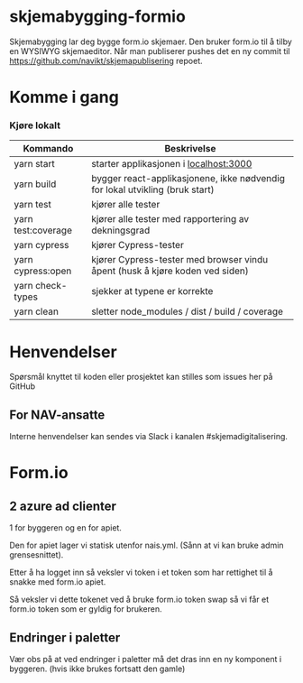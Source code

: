 # skjemabygging-formio

Skjemabygging lar deg bygge form.io skjemaer. Den bruker form.io
til å tilby en WYSIWYG skjemaeditor. Når man publiserer pushes det en ny
commit til https://github.com/navikt/skjemapublisering repoet.

# Komme i gang

### Kjøre lokalt

| Kommando           | Beskrivelse                                                                  |
| ------------------ | ---------------------------------------------------------------------------- |
| yarn start         | starter applikasjonen i [localhost:3000](localhost:3000)                     |
| yarn build         | bygger react-applikasjonene, ikke nødvendig for lokal utvikling (bruk start) |
| yarn test          | kjører alle tester                                                           |
| yarn test:coverage | kjører alle tester med rapportering av dekningsgrad                          |
| yarn cypress       | kjører Cypress-tester                                                        |
| yarn cypress:open  | kjører Cypress-tester med browser vindu åpent (husk å kjøre koden ved siden) |
| yarn check-types   | sjekker at typene er korrekte                                                |
| yarn clean         | sletter node_modules / dist / build / coverage                               |

# Henvendelser

Spørsmål knyttet til koden eller prosjektet kan stilles som issues her på GitHub

## For NAV-ansatte

Interne henvendelser kan sendes via Slack i kanalen #skjemadigitalisering.

# Form.io

## 2 azure ad clienter

1 for byggeren og en for apiet.

Den for apiet lager vi statisk utenfor nais.yml. (Sånn at vi kan bruke
admin grensesnittet).

Etter å ha logget inn så veksler vi token i et token som har rettighet
til å snakke med form.io apiet.

Så veksler vi dette tokenet ved å bruke form.io token swap så vi får
et form.io token som er gyldig for brukeren.

## Endringer i paletter

Vær obs på at ved endringer i paletter må det dras inn en ny komponent i byggeren. (hvis ikke brukes fortsatt den gamle)
